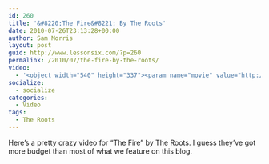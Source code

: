 ```yaml
---
id: 260
title: '&#8220;The Fire&#8221; By The Roots'
date: 2010-07-26T23:13:28+00:00
author: Sam Morris
layout: post
guid: http://www.lessonsix.com/?p=260
permalink: /2010/07/the-fire-by-the-roots/
video:
  - '<object width="540" height="337"><param name="movie" value="http://www.youtube.com/v/1bk8s7JpKv0?fs=1&hl=en_GB"></param><param name="allowFullScreen" value="true"></param><param name="allowscriptaccess" value="always"></param><embed src="http://www.youtube.com/v/1bk8s7JpKv0?fs=1&hl=en_GB" type="application/x-shockwave-flash" width="540" height="337" allowscriptaccess="always" allowfullscreen="true"></embed></object>'
socialize:
  - socialize
categories:
  - Video
tags:
  - The Roots
---
```

Here&#8217;s a pretty crazy video for &#8220;The Fire&#8221; by The Roots. I guess they&#8217;ve got more budget than most of what we feature on this blog.